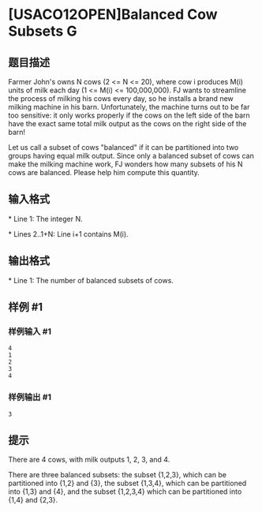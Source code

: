 # [USACO12OPEN]Balanced Cow Subsets G

## 题目描述

Farmer John's owns N cows (2 <= N <= 20), where cow i produces M(i) units of milk each day (1 <= M(i) <= 100,000,000).  FJ wants to streamline the process of milking his cows every day, so he installs a brand new milking machine in his barn.  Unfortunately, the machine turns out to be far too sensitive: it only works properly if the cows on the left side of the barn have the exact same total milk output as the cows on the right side of the barn!

Let us call a subset of cows "balanced" if it can be partitioned into two groups having equal milk output.  Since only a balanced subset of cows can make the milking machine work, FJ wonders how many subsets of his N cows are balanced.  Please help him compute this quantity.


## 输入格式

\* Line 1: The integer N.

\* Lines 2..1+N: Line i+1 contains M(i). 



## 输出格式

\* Line 1: The number of balanced subsets of cows.


## 样例 #1

### 样例输入 #1
```
4 
1 
2 
3 
4
```

### 样例输出 #1

```
3
```

## 提示

There are 4 cows, with milk outputs 1, 2, 3, and 4.


There are three balanced subsets: the subset {1,2,3}, which can be partitioned into {1,2} and {3}, the subset {1,3,4}, which can be partitioned into {1,3} and {4}, and the subset {1,2,3,4} which can be partitioned into {1,4} and {2,3}.

